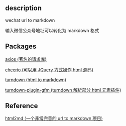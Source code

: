 ## description

wechat url to markdown

输入微信公众号地址可以转化为 markdown 格式

## Packages

[axios (著名的请求库)](http://www.axios-js.com/)

[cheerio (可以用 JQuery 方式操作 html 源码)](https://github.com/cheeriojs/cheerio)

[turndown (html to markdown)](https://github.com/mixmark-io/turndown)

[turndown-plugin-gfm (turndown 解析部分 html 元素插件)](https://github.com/mixmark-io/turndown-plugin-gfm)

## Reference

[html2md (一个非常完善的 url to markdown 项目)](https://github.com/helloworld-Co/html2md)